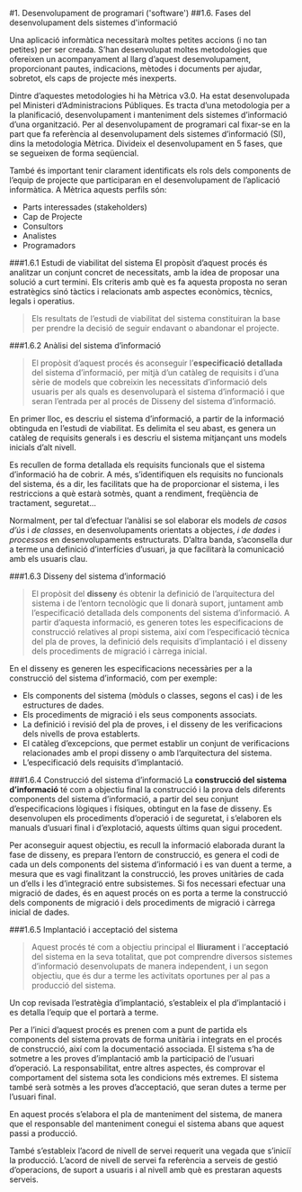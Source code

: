 #1. Desenvolupament de programari ('software')
##1.6. Fases del desenvolupament dels sistemes d'informació

Una aplicació informàtica necessitarà moltes petites accions (i no tan petites) per ser creada. S’han desenvolupat moltes metodologies que ofereixen un acompanyament al llarg d’aquest desenvolupament, proporcionant pautes, indicacions, mètodes i documents per ajudar, sobretot, els caps de projecte més inexperts.

Dintre d’aquestes metodologies hi ha Mètrica v3.0. Ha estat desenvolupada pel Ministeri d’Administracions Públiques. Es tracta d’una metodologia per a la planificació, desenvolupament i manteniment dels sistemes d’informació d’una organització. Per al desenvolupament de programari cal fixar-se en la part que fa referència al desenvolupament dels sistemes d’informació (SI), dins la metodologia Mètrica. Divideix el desenvolupament en 5 fases, que se segueixen de forma seqüencial.

També és important tenir clarament identificats els rols dels components de l’equip de projecte que participaran en el desenvolupament de l’aplicació informàtica. A Mètrica aquests perfils són:

* Parts interessades (stakeholders)
* Cap de Projecte
* Consultors
* Analistes
* Programadors

###1.6.1 Estudi de viabilitat del sistema
El propòsit d’aquest procés és analitzar un conjunt concret de necessitats, amb la idea de proposar una solució a curt termini. Els criteris amb què es fa aquesta proposta no seran estratègics sinó tàctics i relacionats amb aspectes econòmics, tècnics, legals i operatius.

> Els resultats de l’estudi de viabilitat del sistema constituiran la base per prendre la decisió de seguir endavant o abandonar el projecte.

###1.6.2 Anàlisi del sistema d’informació
> El propòsit d’aquest procés és aconseguir l’**especificació detallada** del sistema d’informació, per mitjà d’un catàleg de requisits i d’una sèrie de models que cobreixin les necessitats d’informació dels usuaris per als quals es desenvoluparà el sistema d’informació i que seran l’entrada per al procés de Disseny del sistema d’informació.

En primer lloc, es descriu el sistema d’informació, a partir de la informació obtinguda en l’estudi de viabilitat. Es delimita el seu abast, es genera un catàleg de requisits generals i es descriu el sistema mitjançant uns models inicials d’alt nivell.

Es recullen de forma detallada els requisits funcionals que el sistema d’informació ha de cobrir. A més, s’identifiquen els requisits no funcionals del sistema, és a dir, les facilitats que ha de proporcionar el sistema, i les restriccions a què estarà
sotmès, quant a rendiment, freqüència de tractament, seguretat...

Normalment, per tal d’efectuar l’anàlisi se sol elaborar els models _de casos d’ús_ i _de classes_, en desenvolupaments orientats a objectes, _i de dades_ i _processos_ en desenvolupaments estructurats. D’altra banda, s’aconsella dur a terme una definició d’interfícies d’usuari, ja que facilitarà la comunicació amb els usuaris clau.

###1.6.3 Disseny del sistema d’informació
> El propòsit del **disseny** és obtenir la definició de l’arquitectura del sistema i de l’entorn tecnològic que li donarà suport, juntament amb l’especificació detallada dels components del sistema d’informació. A partir d’aquesta informació, es generen totes les especificacions de construcció relatives al propi sistema, així com l’especificació tècnica del pla de proves, la definició dels requisits d’implantació i el disseny dels procediments de migració i càrrega inicial.

En el disseny es generen les especificacions necessàries per a la construcció del sistema d’informació, com per exemple:
* Els components del sistema (mòduls o classes, segons el cas) i de les estructures de dades.
* Els procediments de migració i els seus components associats.
* La definició i revisió del pla de proves, i el disseny de les verificacions dels nivells de prova establerts.
* El catàleg d’excepcions, que permet establir un conjunt de verificacions relacionades amb el propi disseny o amb l’arquitectura del sistema.
* L’especificació dels requisits d’implantació.

###1.6.4 Construcció del sistema d’informació
La **construcció del sistema d’informació** té com a objectiu final la construcció i la prova dels diferents components del sistema d’informació, a partir del seu conjunt d’especificacions lògiques i físiques, obtingut en la fase de disseny. Es desenvolupen els procediments d’operació i de seguretat, i s’elaboren els manuals d’usuari final i d’explotació, aquests últims quan sigui procedent.

Per aconseguir aquest objectiu, es recull la informació elaborada durant la fase de disseny, es prepara l’entorn de construcció, es genera el codi de cada un dels components del sistema d’informació i es van duent a terme, a mesura que es vagi finalitzant la construcció, les proves unitàries de cada un d’ells i les d’integració entre subsistemes. Si fos necessari efectuar una migració de dades, és en aquest procés on es porta a terme la construcció dels components de migració i dels procediments de migració i càrrega inicial de dades.

###1.6.5 Implantació i acceptació del sistema
> Aquest procés té com a objectiu principal el **lliurament** i l’**acceptació** del sistema en la seva totalitat, que pot comprendre diversos sistemes d’informació desenvolupats de manera independent, i un segon objectiu, que és dur a terme les activitats oportunes per al pas a producció del sistema.

Un cop revisada l’estratègia d’implantació, s’estableix el pla d’implantació i es detalla l’equip que el portarà a terme.

Per a l’inici d’aquest procés es prenen com a punt de partida els components del sistema provats de forma unitària i integrats en el procés de construcció, així com la documentació associada. El sistema s’ha de sotmetre a les proves d’implantació amb la participació de l’usuari d’operació. La responsabilitat, entre altres aspectes, és comprovar el comportament del sistema sota les condicions més extremes. El sistema també serà sotmès a les proves d’acceptació, que seran dutes a terme per l’usuari final.

En aquest procés s’elabora el pla de manteniment del sistema, de manera que el responsable del manteniment conegui el sistema abans que aquest passi a producció.

També s’estableix l’acord de nivell de servei requerit una vegada que s’iniciï la producció. L’acord de nivell de servei fa referència a serveis de gestió d’operacions, de suport a usuaris i al nivell amb què es prestaran aquests serveis.

